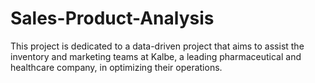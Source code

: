 # Sales-Product-Analysis
This project is dedicated to a data-driven project that aims to assist the inventory and marketing teams at Kalbe, a leading pharmaceutical and healthcare company, in optimizing their operations. 
